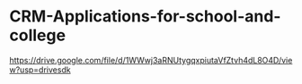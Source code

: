 # CRM-Applications-for-school-and-college
https://drive.google.com/file/d/1WWwj3aRNUtygqxpiutaVfZtvh4dL8O4D/view?usp=drivesdk
